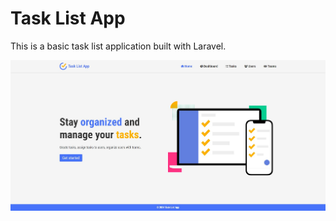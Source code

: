 # Task List App

This is a basic task list application built with Laravel.

![alt text](https://github.com/mertbag96/task-list-app/blob/main/public/assets/images/project.JPG)
